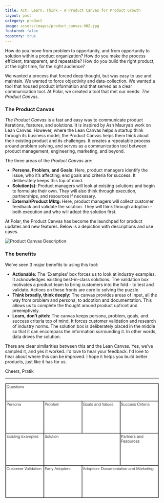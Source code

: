 ```yaml
---
title: Act, Learn, Think - A Product Canvas for Product Growth
layout: post
category: product
image: assets/images/product_canvas.002.jpg
featured: false
topstory: true
---
```


How do you move from problem to opportunity, and from opportunity to solution within a product organization? How do you make the process efficient, transparent, and repeatable? How do you build the right product, at the right time, for the right audience?

We wanted a process that forced deep thought, but was easy to use and maintain. We wanted to force objectivity and data-collection. We wanted a tool that housed product information and that served as a clear communication tool. At Polar, we created a tool that met our needs: _The Product Canvas_.

### The Product Canvas

_The Product Canvas_ is a fast and easy way to communicate product iterations, features, and solutions. It is inspired by Ash Maurya’s work on Lean Canvas. However, where the Lean Canvas helps a startup think through its business model, the Product Canvas helps them think about their existing product and its challenges. It creates a repeatable process around problem solving, and serves as a communication tool between product management, engineering, marketing, and beyond.

The three areas of the _Product Canvas_ are:

- **Persona, Problem, and Goals:** Here, product managers identify the issue, who it’s affecting, end goals and criteria for success. It deliberately keeps this top of mind.
- **Solution(s):** Product managers will look at existing solutions and begin to formulate their own. They will also think through execution, partnerships, and resources if necessary.
- **External/Product Mktg:** Here, product managers will collect customer feedback and validate the solution. They will think through adoption – both execution and who will adopt the solution first.

At Polar, the Product Canvas has become the launchpad for product updates and new features. Below is a depiction with descriptions and use cases.

![Product Canvas Description]({{site.url}}/images/product_canvas.002.jpg)

### The benefits

We’ve seen 3 major benefits to using this tool:

- **Actionable:** The ‘Examples’ box forces us to look at industry examples. It acknowledges existing best-in-class solutions. The validation box motivates a product team to bring customers into the fold - to test and validate. Actions on these fronts are core to solving the puzzle.
- **Think broadly, think deeply:** The canvas provides areas of input, all the way from problem and persona, to adoption and documentation. This allows us to complete the thought around product upfront and preemptively.
- **Learn, don’t pitch:** The canvas keeps persona, problem, goals, and success criteria top of mind. It forces customer validation and research of industry norms. The solution box is deliberately placed in the middle so that it can encompass the information surrounding it. In other words, data drives the solution.

There are clear similarities between this and the Lean Canvas. Yes, we’ve sampled it, and yes it worked. I'd love to hear your feedback. I'd love to hear about where this can be improved. I hope it helps you build better products, just like it has for us.

Cheers,
Pratik

<hr/>

![Product Canvas Empty](/../images/product_canvas.001.png)
